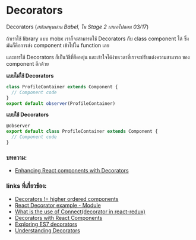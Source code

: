 # Decorators
Decorators (*สนับสนุนผ่าน Babel, ใน Stage 2 เสนอไปตอน 03/17*)

ถ้าเราใช้ library แบบ mobx เราก็จะสามารถใช้ Decorators กับ class component ได้ ซึ่งมันก็คือการส่ง component เข้าไปใน function เลย

และการใช้ Decorators ก็เป็นวิธีที่ยืดหยุ่น และเข้าใจได้ง่ายเวลาที่เราจะปรับแต่งความสามารถ ของ component อีกด้วย

**แบบไม่ใช้ Decorators**
```javascript
class ProfileContainer extends Component {
  // Component code
}
export default observer(ProfileContainer)
```
**แบบใช้ Decorators**
```javascript
@observer
export default class ProfileContainer extends Component {
  // Component code
}
```

### บทความ:
- [Enhancing React components with Decorators](https://medium.com/@gigobyte/enhancing-react-components-with-decorators-441320e8606a)

### links ที่เกี่ยวข้อง:
- [Decorators != higher ordered components](https://twitter.com/dan_abramov/status/628202050946514944)
- [React Decorator example - Module](https://github.com/gigobyte/react-document-title-decorator)
- [What is the use of Connect(decorator in react-redux)](http://stackoverflow.com/questions/36553814/what-is-the-use-of-connect-decorator-in-react-redux)
- [Decorators with React Components](http://stackoverflow.com/questions/36286384/decorators-with-react-components)
- [Exploring ES7 decorators](https://medium.com/google-developers/exploring-es7-decorators-76ecb65fb841#.8cbzw5wcl)
- [Understanding Decorators](https://survivejs.com/react/appendices/understanding-decorators/)
